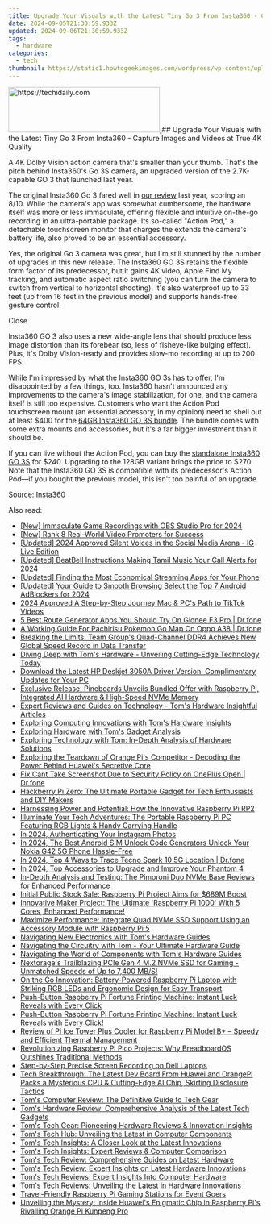 ```yaml
---
title: Upgrade Your Visuals with the Latest Tiny Go 3 From Insta360 - Capture Images and Videos at True 4K Quality
date: 2024-09-05T21:30:59.933Z
updated: 2024-09-06T21:30:59.933Z
tags:
  - hardware
categories:
  - tech
thumbnail: https://static1.howtogeekimages.com/wordpress/wp-content/uploads/2024/06/41.jpg
---
```


<!-- affiliate ads begin -->
<a href="https://wigfever.sjv.io/c/5597632/2005183/22899" target="_top" id="2005183">
  <img src="//a.impactradius-go.com/display-ad/22899-2005183" border="0" alt="https://techidaily.com" width="300" height="90"/>
</a>
<img height="0" width="0" src="https://wigfever.sjv.io/i/5597632/2005183/22899" style="position:absolute;visibility:hidden;" border="0" />
<!-- affiliate ads end -->
## Upgrade Your Visuals with the Latest Tiny Go 3 From Insta360 - Capture Images and Videos at True 4K Quality

A 4K Dolby Vision action camera that's smaller than your thumb. That's the pitch behind Insta360's Go 3S camera, an upgraded version of the 2.7K-capable GO 3 that launched last year.

 The original Insta360 Go 3 fared well in [our review](https://screen-recording.techidaily.com/2024-approved-the-ultimate-guide-to-productive-online-team-sessions/) last year, scoring an 8/10\. While the camera's app was somewhat cumbersome, the hardware itself was more or less immaculate, offering flexible and intuitive on-the-go recording in an ultra-portable package. Its so-called "Action Pod," a detachable touchscreen monitor that charges the extends the camera's battery life, also proved to be an essential accessory.

 Yes, the original Go 3 camera was great, but I'm still stunned by the number of upgrades in this new release. The Insta360 GO 3S retains the flexible form factor of its predecessor, but it gains 4K video, Apple Find My tracking, and automatic aspect ratio switching (you can turn the camera to switch from vertical to horizontal shooting). It's also waterproof up to 33 feet (up from 16 feet in the previous model) and supports hands-free gesture control.

Close 

 Insta360 GO 3 also uses a new wide-angle lens that should produce less image distortion than its forebear (so, less of fisheye-like bulging effect). Plus, it's Dolby Vision-ready and provides slow-mo recording at up to 200 FPS.

 While I'm impressed by what the Insta360 GO 3s has to offer, I'm disappointed by a few things, too. Insta360 hasn't announced any improvements to the camera's image stabilization, for one, and the camera itself is still too expensive. Customers who want the Action Pod touchscreen mount (an essential accessory, in my opinion) need to shell out at least $400 for the [64GB Insta360 GO 3S bundle](https://www.amazon.com/Insta360-Summit-White-64GB-Multifunctional/dp/B0D4GFTB5L?tag=hotoge-20&ascsubtag=UUhtgUeUpU2003632&asc%5Frefurl=https%3A%2F%2Fwww.howtogeek.com%2Finsta360-launches-go-3s-4k%2F&asc%5Fcampaign=Short-Term). The bundle comes with some extra mounts and accessories, but it's a far bigger investment than it should be.

 If you can live without the Action Pod, you can buy the [standalone Insta360 GO 3S](https://www.insta360.com/product/insta360-go3s) for $240\. Upgrading to the 128GB variant brings the price to $270\. Note that the Insta360 GO 3S is compatible with its predecessor's Action Pod—if you bought the previous model, this isn't too painful of an upgrade.

 Source: Insta360

<ins class="adsbygoogle"
     style="display:block"
     data-ad-format="autorelaxed"
     data-ad-client="ca-pub-7571918770474297"
     data-ad-slot="1223367746"></ins>



<ins class="adsbygoogle"
     style="display:block"
     data-ad-client="ca-pub-7571918770474297"
     data-ad-slot="8358498916"
     data-ad-format="auto"
     data-full-width-responsive="true"></ins>

<span class="atpl-alsoreadstyle">Also read:</span>
<div><ul>
<li><a href="https://visual-screen-recording.techidaily.com/new-immaculate-game-recordings-with-obs-studio-pro-for-2024/"><u>[New] Immaculate Game Recordings with OBS Studio Pro for 2024</u></a></li>
<li><a href="https://youtube-lab.techidaily.com/ank-8-real-world-video-promoters-for-success/"><u>[New] Rank 8 Real-World Video Promoters for Success</u></a></li>
<li><a href="https://fox-blue.techidaily.com/updated-2024-approved-silent-voices-in-the-social-media-arena-ig-live-edition/"><u>[Updated] 2024 Approved  Silent Voices in the Social Media Arena - IG Live Edition</u></a></li>
<li><a href="https://vp-tips.techidaily.com/updated-beatbell-instructions-making-tamil-music-your-call-alerts-for-2024/"><u>[Updated] BeatBell Instructions  Making Tamil Music Your Call Alerts for 2024</u></a></li>
<li><a href="https://some-knowledge.techidaily.com/updated-finding-the-most-economical-streaming-apps-for-your-phone/"><u>[Updated] Finding the Most Economical Streaming Apps for Your Phone</u></a></li>
<li><a href="https://youtube-tips.techidaily.com/ed-your-guide-to-smooth-browsing-select-the-top-7-android-adblockers-for-2024/"><u>[Updated] Your Guide to Smooth Browsing  Select the Top 7 Android AdBlockers for 2024</u></a></li>
<li><a href="https://tiktok-video-recordings.techidaily.com/2024-approved-a-step-by-step-journey-mac-and-pcs-path-to-tiktok-videos/"><u>2024 Approved  A Step-by-Step Journey  Mac & PC's Path to TikTok Videos</u></a></li>
<li><a href="https://location-fake.techidaily.com/5-best-route-generator-apps-you-should-try-on-gionee-f3-pro-drfone-by-drfone-virtual-android/"><u>5 Best Route Generator Apps You Should Try On Gionee F3 Pro | Dr.fone</u></a></li>
<li><a href="https://android-pokemon-go.techidaily.com/a-working-guide-for-pachirisu-pokemon-go-map-on-oppo-a38-drfone-by-drfone-virtual-android/"><u>A Working Guide For Pachirisu Pokemon Go Map On Oppo A38 | Dr.fone</u></a></li>
<li><a href="https://hardware-tips.techidaily.com/breaking-the-limits-team-groups-quad-channel-ddr4-achieves-new-global-speed-record-in-data-transfer/"><u>Breaking the Limits: Team Group's Quad-Channel DDR4 Achieves New Global Speed Record in Data Transfer</u></a></li>
<li><a href="https://hardware-tips.techidaily.com/1723964505544-diving-deep-with-toms-hardware-unveiling-cutting-edge-technology-today/"><u>Diving Deep with Tom's Hardware - Unveiling Cutting-Edge Technology Today</u></a></li>
<li><a href="https://driver-download.techidaily.com/download-the-latest-hp-deskjet-3050a-driver-version-complimentary-updates-for-your-pc/"><u>Download the Latest HP Deskjet 3050A Driver Version: Complimentary Updates for Your PC</u></a></li>
<li><a href="https://hardware-tips.techidaily.com/exclusive-release-pineboards-unveils-bundled-offer-with-raspberry-pi-integrated-ai-hardware-and-high-speed-nvme-memory/"><u>Exclusive Release: Pineboards Unveils Bundled Offer with Raspberry Pi, Integrated AI Hardware & High-Speed NVMe Memory</u></a></li>
<li><a href="https://hardware-tips.techidaily.com/expert-reviews-and-guides-on-technology-toms-hardware-insightful-articles/"><u>Expert Reviews and Guides on Technology - Tom's Hardware Insightful Articles</u></a></li>
<li><a href="https://hardware-tips.techidaily.com/exploring-computing-innovations-with-toms-hardware-insights/"><u>Exploring Computing Innovations with Tom's Hardware Insights</u></a></li>
<li><a href="https://hardware-tips.techidaily.com/exploring-hardware-with-toms-gadget-analysis/"><u>Exploring Hardware with Tom's Gadget Analysis</u></a></li>
<li><a href="https://hardware-tips.techidaily.com/exploring-technology-with-tom-in-depth-analysis-of-hardware-solutions/"><u>Exploring Technology with Tom: In-Depth Analysis of Hardware Solutions</u></a></li>
<li><a href="https://hardware-tips.techidaily.com/exploring-the-teardown-of-orange-pis-competitor-decoding-the-power-behind-huaweis-secretive-core/"><u>Exploring the Teardown of Orange Pi's Competitor - Decoding the Power Behind Huawei's Secretive Core</u></a></li>
<li><a href="https://howto.techidaily.com/fix-cant-take-screenshot-due-to-security-policy-on-oneplus-open-drfone-by-drfone-fix-android-problems-fix-android-problems/"><u>Fix Cant Take Screenshot Due to Security Policy on OnePlus Open | Dr.fone</u></a></li>
<li><a href="https://hardware-tips.techidaily.com/hackberry-pi-zero-the-ultimate-portable-gadget-for-tech-enthusiasts-and-diy-makers/"><u>Hackberry Pi Zero: The Ultimate Portable Gadget for Tech Enthusiasts and DIY Makers</u></a></li>
<li><a href="https://hardware-tips.techidaily.com/harnessing-power-and-potential-how-the-innovative-raspberry-pi-rp2/"><u>Harnessing Power and Potential: How the Innovative Raspberry Pi RP2</u></a></li>
<li><a href="https://hardware-tips.techidaily.com/illuminate-your-tech-adventures-the-portable-raspberry-pi-pc-featuring-rgb-lights-and-handy-carrying-handle/"><u>Illuminate Your Tech Adventures: The Portable Raspberry Pi PC Featuring RGB Lights & Handy Carrying Handle</u></a></li>
<li><a href="https://instagram-video-recordings.techidaily.com/in-2024-authenticating-your-instagram-photos/"><u>In 2024, Authenticating Your Instagram Photos</u></a></li>
<li><a href="https://sim-unlock.techidaily.com/in-2024-the-best-android-sim-unlock-code-generators-unlock-your-nokia-g42-5g-phone-hassle-free-by-drfone-android/"><u>In 2024, The Best Android SIM Unlock Code Generators Unlock Your Nokia G42 5G Phone Hassle-Free</u></a></li>
<li><a href="https://android-location-track.techidaily.com/in-2024-top-4-ways-to-trace-tecno-spark-10-5g-location-drfone-by-drfone-virtual-android/"><u>In 2024, Top 4 Ways to Trace Tecno Spark 10 5G Location | Dr.fone</u></a></li>
<li><a href="https://vp-tips.techidaily.com/in-2024-top-accessories-to-upgrade-and-improve-your-phantom-4/"><u>In 2024, Top Accessories to Upgrade and Improve Your Phantom 4</u></a></li>
<li><a href="https://hardware-tips.techidaily.com/in-depth-analysis-and-testing-the-pimoroni-duo-nvme-base-reviews-for-enhanced-performance/"><u>In-Depth Analysis and Testing: The Pimoroni Duo NVMe Base Reviews for Enhanced Performance</u></a></li>
<li><a href="https://hardware-tips.techidaily.com/initial-public-stock-sale-raspberry-pi-project-aims-for-689m-boost/"><u>Initial Public Stock Sale: Raspberry Pi Project Aims for $689M Boost</u></a></li>
<li><a href="https://hardware-tips.techidaily.com/1723964506797-innovative-maker-project-the-ultimate-raspberry-pi-1000-with-5-cores-enhanced-performance/"><u>Innovative Maker Project: The Ultimate 'Raspberry Pi 1000' With 5 Cores, Enhanced Performance!</u></a></li>
<li><a href="https://hardware-tips.techidaily.com/maximize-performance-integrate-quad-nvme-ssd-support-using-an-accessory-module-with-raspberry-pi-5/"><u>Maximize Performance: Integrate Quad NVMe SSD Support Using an Accessory Module with Raspberry Pi 5</u></a></li>
<li><a href="https://hardware-tips.techidaily.com/navigating-new-electronics-with-toms-hardware-guides/"><u>Navigating New Electronics with Tom's Hardware Guides</u></a></li>
<li><a href="https://hardware-tips.techidaily.com/navigating-the-circuitry-with-tom-your-ultimate-hardware-guide/"><u>Navigating the Circuitry with Tom - Your Ultimate Hardware Guide</u></a></li>
<li><a href="https://hardware-tips.techidaily.com/navigating-the-world-of-components-with-toms-hardware-guides/"><u>Navigating the World of Components with Tom's Hardware Guides</u></a></li>
<li><a href="https://hardware-tips.techidaily.com/1723964482600-nextorages-trailblazing-pcie-gen-4-m2-nvme-ssd-for-gaming-unmatched-speeds-of-up-to-7400-mbs/"><u>Nextorage's Trailblazing PCIe Gen 4 M.2 NVMe SSD for Gaming - Unmatched Speeds of Up to 7,400 MB/S!</u></a></li>
<li><a href="https://hardware-tips.techidaily.com/on-the-go-innovation-battery-powered-raspberry-pi-laptop-with-striking-rgb-leds-and-ergonomic-design-for-easy-transport/"><u>On the Go Innovation: Battery-Powered Raspberry Pi Laptop with Striking RGB LEDs and Ergonomic Design for Easy Transport</u></a></li>
<li><a href="https://hardware-tips.techidaily.com/1723964504762-push-button-raspberry-pi-fortune-printing-machine-instant-luck-reveals-with-every-click/"><u>Push-Button Raspberry Pi Fortune Printing Machine: Instant Luck Reveals with Every Click</u></a></li>
<li><a href="https://hardware-tips.techidaily.com/push-button-raspberry-pi-fortune-printing-machine-instant-luck-reveals-with-every-click/"><u>Push-Button Raspberry Pi Fortune Printing Machine: Instant Luck Reveals with Every Click!</u></a></li>
<li><a href="https://hardware-tips.techidaily.com/review-of-pi-ice-tower-plus-cooler-for-raspberry-pi-model-bplus-speedy-and-efficient-thermal-management/"><u>Review of Pi Ice Tower Plus Cooler for Raspberry Pi Model B+ – Speedy and Efficient Thermal Management</u></a></li>
<li><a href="https://hardware-tips.techidaily.com/revolutionizing-raspberry-pi-pico-projects-why-breadboardos-outshines-traditional-methods/"><u>Revolutionizing Raspberry Pi Pico Projects: Why BreadboardOS Outshines Traditional Methods</u></a></li>
<li><a href="https://screen-video-capture.techidaily.com/step-by-step-precise-screen-recording-on-dell-laptops/"><u>Step-by-Step  Precise Screen Recording on Dell Laptops</u></a></li>
<li><a href="https://hardware-tips.techidaily.com/tech-breakthrough-the-latest-dev-board-from-huawei-and-orangepi-packs-a-mysterious-cpu-and-cutting-edge-ai-chip-skirting-disclosure-tactics/"><u>Tech Breakthrough: The Latest Dev Board From Huawei and OrangePi Packs a Mysterious CPU & Cutting-Edge AI Chip, Skirting Disclosure Tactics</u></a></li>
<li><a href="https://hardware-tips.techidaily.com/toms-computer-review-the-definitive-guide-to-tech-gear/"><u>Tom's Computer Review: The Definitive Guide to Tech Gear</u></a></li>
<li><a href="https://hardware-tips.techidaily.com/toms-hardware-review-comprehensive-analysis-of-the-latest-tech-gadgets/"><u>Tom's Hardware Review: Comprehensive Analysis of the Latest Tech Gadgets</u></a></li>
<li><a href="https://hardware-tips.techidaily.com/toms-tech-gear-pioneering-hardware-reviews-and-innovation-insights/"><u>Tom's Tech Gear: Pioneering Hardware Reviews & Innovation Insights</u></a></li>
<li><a href="https://hardware-tips.techidaily.com/toms-tech-hub-unveiling-the-latest-in-computer-components-t17239718759064/"><u>Tom's Tech Hub: Unveiling the Latest in Computer Components</u></a></li>
<li><a href="https://hardware-tips.techidaily.com/toms-tech-insights-a-closer-look-at-the-latest-innovations/"><u>Tom's Tech Insights: A Closer Look at the Latest Innovations</u></a></li>
<li><a href="https://hardware-tips.techidaily.com/toms-tech-insights-expert-reviews-and-computer-comparison/"><u>Tom's Tech Insights: Expert Reviews & Computer Comparison</u></a></li>
<li><a href="https://hardware-tips.techidaily.com/toms-tech-review-comprehensive-guides-on-latest-hardware/"><u>Tom's Tech Review: Comprehensive Guides on Latest Hardware</u></a></li>
<li><a href="https://hardware-tips.techidaily.com/toms-tech-review-expert-insights-on-latest-hardware-innovations/"><u>Tom's Tech Review: Expert Insights on Latest Hardware Innovations</u></a></li>
<li><a href="https://hardware-tips.techidaily.com/toms-tech-reviews-expert-insights-into-computer-hardware/"><u>Tom's Tech Reviews: Expert Insights Into Computer Hardware</u></a></li>
<li><a href="https://hardware-tips.techidaily.com/toms-tech-reviews-unveiling-the-latest-in-hardware-innovations/"><u>Tom's Tech Reviews: Unveiling the Latest in Hardware Innovations</u></a></li>
<li><a href="https://hardware-tips.techidaily.com/travel-friendly-raspberry-pi-gaming-stations-for-event-goers/"><u>Travel-Friendly Raspberry Pi Gaming Stations for Event Goers</u></a></li>
<li><a href="https://hardware-tips.techidaily.com/unveiling-the-mystery-inside-huaweis-enigmatic-chip-in-raspberry-pis-rivalling-orange-pi-kunpeng-pro/"><u>Unveiling the Mystery: Inside Huawei's Enigmatic Chip in Raspberry Pi's Rivalling Orange Pi Kunpeng Pro</u></a></li>
</ul></div>
